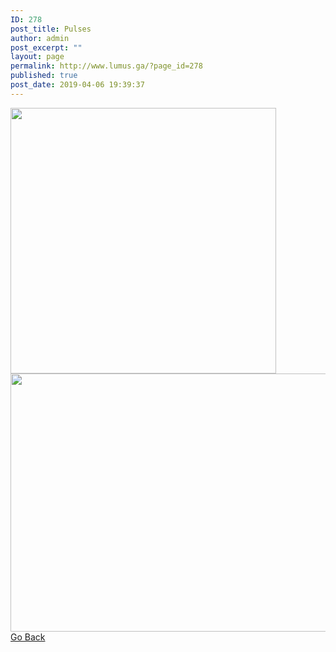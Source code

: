 ```yaml
---
ID: 278
post_title: Pulses
author: admin
post_excerpt: ""
layout: page
permalink: http://www.lumus.ga/?page_id=278
published: true
post_date: 2019-04-06 19:39:37
---
```

<img src="http://www.lumus.ga/wp-content/uploads/2019/04/daal-166985_640-e1554579502425.jpg" sizes="(max-width: 425px) 100vw, 425px" srcset="http://www.lumus.ga/wp-content/uploads/2019/04/daal-166985_640-e1554579502425.jpg 425w, http://www.lumus.ga/wp-content/uploads/2019/04/daal-166985_640-e1554579502425-150x150.jpg 150w, http://www.lumus.ga/wp-content/uploads/2019/04/daal-166985_640-e1554579502425-300x300.jpg 300w" alt="" width="425" height="425" />
<img src="http://www.lumus.ga/wp-content/uploads/2019/04/2015_lentil-crop-infograph.png" sizes="(max-width: 757px) 100vw, 757px" srcset="http://www.lumus.ga/wp-content/uploads/2019/04/2015_lentil-crop-infograph.png 757w, http://www.lumus.ga/wp-content/uploads/2019/04/2015_lentil-crop-infograph-300x164.png 300w" alt="" width="757" height="413" />
<a role="button" href="http://35.237.139.75/?page_id=228">
Go Back
</a>